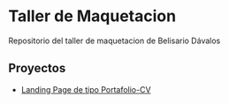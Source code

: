 # Taller de Maquetacion
 
 Repositorio del taller de maquetacion de Belisario Dávalos

 ## Proyectos

 - [Landing Page de tipo Portafolio-CV](https://belidavalos11.github.io/maquetacion/portafolio-cv)